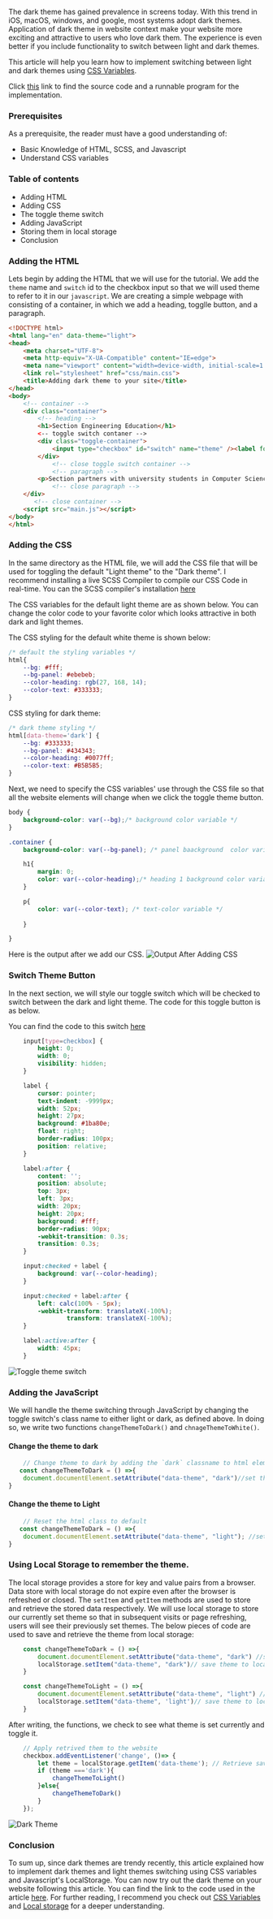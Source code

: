 The dark theme has gained prevalence in screens today. With this trend in iOS, macOS, windows, and google, most systems adopt dark themes. Application of dark theme in website context make your website more exciting and attractive to users who love dark them. The experience is even better if you include functionality to switch between light and dark themes.

This article will help you learn how to implement switching between light and dark themes using [CSS Variables](https://www.w3schools.com/css/css3_variables.asp).

Click [this](https://replit.com/@PhinaKersly/dark-theme#index.html) link to find the source code and a runnable program for the implementation.

### Prerequisites
As a prerequisite, the reader must have a good understanding of:
- Basic Knowledge of HTML, SCSS, and Javascript
- Understand CSS variables

### Table of contents
- Adding HTML
- Adding CSS
- The toggle theme switch
- Adding JavaScript
- Storing them in local storage
- Conclusion

### Adding the HTML
Lets begin by adding the HTML that we will use for the tutorial. We add the `theme` name and `switch` id to the checkbox input so that we will used theme to refer to it in our `javascript`. We are creating a simple webpage with consisting of a container, in which we add a heading, togglle button, and a paragraph.
```html
<!DOCTYPE html>
<html lang="en" data-theme="light">
<head>
    <meta charset="UTF-8">
    <meta http-equiv="X-UA-Compatible" content="IE=edge">
    <meta name="viewport" content="width=device-width, initial-scale=1.0">
    <link rel="stylesheet" href="css/main.css">
    <title>Adding dark theme to your site</title>
</head>
<body>
    <!-- container -->
    <div class="container">
        <!-- heading -->
        <h1>Section Engineering Education</h1>
        <-- toggle switch contaner -->
        <div class="toggle-container">
            <input type="checkbox" id="switch" name="theme" /><label for="switch">Toggle</label>
        </div>
            <!-- close toggle switch container -->
            <!-- paragraph -->
        <p>Section partners with university students in Computer Science related fields of study to research and write about topics that are relevant to engineers in the modern technology landscape. You can find more information and program guidelines in the GitHub repository. If you're currently enrolled in a Computer Science related field of study and are interested in participating in the program, please complete <a href="https://docs.google.com/forms/d/e/1FAIpQLSfTbj3kqvEJEb5RLjqJurfbHa8ckzQx0CjRzaizblue9ZOK5A/viewform">this form </a></p>
            <!-- close paragraph -->
    </div>
       <!-- close container -->
    <script src="main.js"></script>
</body>
</html>
```

### Adding the CSS
In the same directory as the HTML file, we will add the CSS file that will be used for toggling the default "Light theme" to the "Dark theme". I recommend installing a live SCSS Compiler to compile our CSS Code in real-time. You can the SCSS compiler's installation [here](https://marketplace.visualstudio.com/items?itemName=ritwickdey.live-sass)


The CSS variables for the default light theme are as shown below. You can change the color code to your favorite color which looks attractive in both dark and light themes.

The CSS styling for the default white theme is shown below:
```css
/* default the styling variables */
html{
    --bg: #fff;
    --bg-panel: #ebebeb;
    --color-heading: rgb(27, 168, 14); 
    --color-text: #333333;
}
```

CSS styling for dark theme:
```css
/* dark theme styling */
html[data-theme='dark'] {
    --bg: #333333;
    --bg-panel: #434343;
    --color-heading: #0077ff; 
    --color-text: #B5B5B5;
}
```
Next, we need to specify the CSS variables' use through the CSS file so that all the website elements will change when we click the toggle theme button.

```css
body { 
    background-color: var(--bg);/* background color variable */
}

.container {
    background-color: var(--bg-panel); /* panel baackground  color variable */

    h1{
        margin: 0;
        color: var(--color-heading);/* heading 1 background color variable */
    }

    p{
        color: var(--color-text); /* text-color variable */
       
    }

}
```
Here is the output after we add our CSS.
![Output After Adding CSS](/engineering-education/adding-dark-theme-to-your-site/after-addding-css.png)

### Switch Theme Button
In the next section, we will style our toggle switch which will be checked to switch between the dark and light theme. The code for this toggle button is as below.

You can find the code to this switch [here](https://codepen.io/mburnette/pen/LxNxNg)

```css
    input[type=checkbox] {
        height: 0;
        width: 0;
        visibility: hidden;
    }

    label {
        cursor: pointer;
        text-indent: -9999px;
        width: 52px;
        height: 27px;
        background: #1ba80e;
        float: right;
        border-radius: 100px;
        position: relative;
    }

    label:after {
        content: '';
        position: absolute;
        top: 3px;
        left: 3px;
        width: 20px;
        height: 20px;
        background: #fff;
        border-radius: 90px;
        -webkit-transition: 0.3s;
        transition: 0.3s;
    }

    input:checked + label {
        background: var(--color-heading);
    }

    input:checked + label:after {
        left: calc(100% - 5px);
        -webkit-transform: translateX(-100%);
                transform: translateX(-100%);
    }

    label:active:after {
        width: 45px;
    }
```
![Toggle theme switch](/engineering-education/adding-dark-theme-to-your-site/toggle-switch.png)
### Adding the JavaScript
We will handle the theme switching through JavaScript by changing the toggle switch's class name to either light or dark, as defined above. In doing so, we write two functions `changeThemeToDark()` and `chnageThemeToWhite()`.

#### Change the theme to dark
```javascript
    // Change theme to dark by adding the `dark` classname to html element.
   const changeThemeToDark = () =>{
    document.documentElement.setAttribute("data-theme", "dark")//set theme to light
}

```

#### Change the theme to Light
```javascript
    // Reset the html class to default
   const changeThemeToDark = () =>{
    document.documentElement.setAttribute("data-theme", "light"); //set theme to light
}
```

### Using Local Storage to remember the theme.
The local storage provides a store for key and value pairs from a browser. Data store with local storage do not expire even after the browser is refreshed or closed. The `setItem` and `getItem` methods are used to store and retrieve the stored data respectively.
We will use local storage to store our currently set theme so that in subsequent visits or page refreshing, users will see their previously set themes.
The below pieces of code are used to save and retrieve the theme from local storage:
```javascript
    const changeThemeToDark = () =>{
        document.documentElement.setAttribute("data-theme", "dark") //set theme to dark
        localStorage.setItem("data-theme", "dark")// save theme to local storage
    }

    const changeThemeToLight = () =>{
        document.documentElement.setAttribute("data-theme", "light") //set theme light
        localStorage.setItem("data-theme", 'light')// save theme to local storage
    }
```
After writing, the functions, we check to see what theme is set currently and toggle it.
```javascript
    // Apply retrived them to the website
    checkbox.addEventListener('change', ()=> {
        let theme = localStorage.getItem('data-theme'); // Retrieve saved them from local storage
        if (theme ==='dark'){
            changeThemeToLight()
        }else{
            changeThemeToDark()
        }   
    });
```
![Dark Theme](/engineering-education/adding-dark-theme-to-your-site/dark-theme.png)
### Conclusion
To sum up, since dark themes are trendy recently, this article explained how to implement dark themes and light themes switching using CSS variables and Javascript's LocalStorage. You can now try out the dark theme on your website following this article. You can find the link to the code used in the article [here](https://replit.com/@PhinaKersly/dark-theme#index.html). For further reading, I recommend you check out [CSS Variables](https://www.w3schools.com/css/css3_variables.asp) and [Local storage](https://developer.mozilla.org/en-US/docs/Web/API/Window/localStorage) for a deeper understanding.
